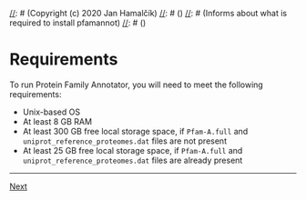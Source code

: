 [//]: # (pfamannot)
[//]: # (Protein Family Annotator)
[//]: # ()
[//]: # (docs/install/requirements.md)
[//]: # (Copyright (c) 2020 Jan Hamalčík)
[//]: # ()
[//]: # (Informs about what is required to install pfamannot)
[//]: # ()

# Requirements

To run Protein Family Annotator, you will need to meet the following
requirements:

* Unix-based OS
* At least 8 GB RAM
* At least 300 GB free local storage space, if `Pfam-A.full` and
`uniprot_reference_proteomes.dat` files are not present
* At least 25 GB free local storage space, if `Pfam-A.full` and
`uniprot_reference_proteomes.dat` files are already present

---

[Next](installation.md)
